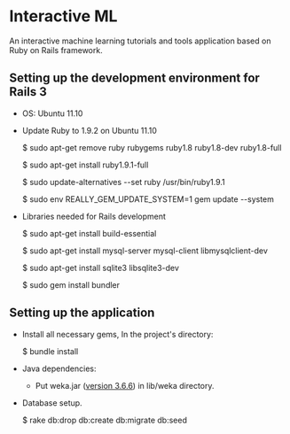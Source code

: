 # Interactive ML

An interactive machine learning tutorials and tools application based on Ruby on
Rails framework.

## Setting up the development environment for Rails 3

* OS: Ubuntu 11.10
* Update Ruby to 1.9.2 on Ubuntu 11.10
    
    $ sudo apt-get remove ruby rubygems ruby1.8 ruby1.8-dev ruby1.8-full
    
    $ sudo apt-get install ruby1.9.1-full
    
    $ sudo update-alternatives --set ruby /usr/bin/ruby1.9.1
    
    $ sudo env REALLY_GEM_UPDATE_SYSTEM=1 gem update --system
    
* Libraries needed for Rails development

    $ sudo apt-get install build-essential 
    
    $ sudo apt-get install mysql-server mysql-client libmysqlclient-dev
    
    $ sudo apt-get install sqlite3 libsqlite3-dev
    
    $ sudo gem install bundler
    
## Setting up the application

* Install all necessary gems, In the project's directory:
    
    $ bundle install
    
* Java dependencies:

    * Put weka.jar ([version 3.6.6](/home/yingyin/Downloads/weka-3-6-6/weka.jar)) 
      in lib/weka directory.

* Database setup.

    $ rake db:drop db:create db:migrate db:seed

